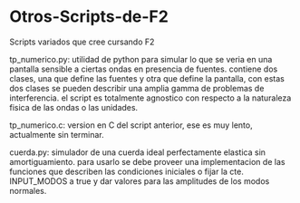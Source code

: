 # Otros-Scripts-de-F2
Scripts variados que cree cursando F2

tp_numerico.py:
utilidad de python para simular lo que se veria en una pantalla sensible a ciertas ondas en presencia de fuentes.
contiene dos clases, una que define las fuentes y otra que define la pantalla, con estas dos clases se pueden describir una
amplia gamma de problemas de interferencia. el script es totalmente agnostico con respecto a la naturaleza fisica de las ondas o las unidades.

tp_numerico.c:
version en C del script anterior, ese es muy lento, actualmente sin terminar.

cuerda.py:
simulador de una cuerda ideal perfectamente elastica sin amortiguamiento. para usarlo se debe proveer una implementacion de las funciones
que describen las condiciones iniciales o fijar la cte. INPUT_MODOS a true y dar valores para las amplitudes de los modos normales.

